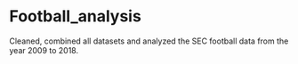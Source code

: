 # Football_analysis
Cleaned, combined all datasets and analyzed the SEC football data from the year 2009 to 2018.

